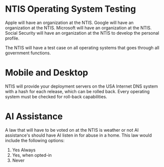 # NTIS Operating System Testing

Apple will have an organization at the NTIS.
Google will have an organization at the NTIS.
Microsoft will have an organization at the NTIS.
Social Security will have an organization at the NTIS to develop the personal profile.

The NTIS will have a test case on all operating systems that goes through all government functions.

# Mobile and Desktop

NTIS will provide your deployment servers on the USA Internet DNS system with a hash for each release, which can be rolled back. Every operating system must be checked for roll-back capabilities.

# AI Assistance

A law that will have to be voted on at the NTIS is weather or not AI assistance's should have AI listen in for abuse in a home. This law would include the following options:

1. Yes Always
2. Yes, when opted-in
3. Never
